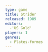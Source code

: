```yaml
---
type: game
title: Strider
released: 1989
editors: 
  -'US Gold'
players: 1
genres:
  - Plates-formes
---
```

